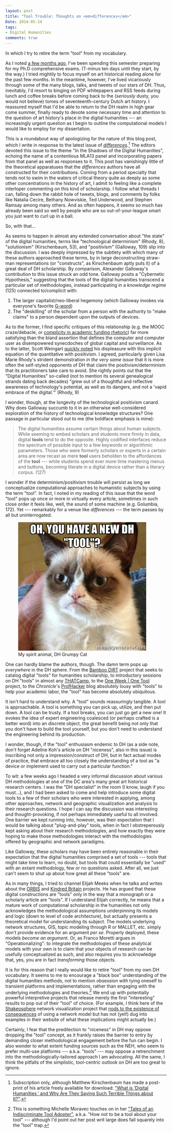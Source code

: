```yaml
---
layout: post
title: "Tool Trouble: Thoughts on <em>differences</em>"
Date: 2014-05-24
tags:
- Digital Humanities
comments: true
---
```


<aside>In which I try to retire the term "tool" from my vocabulary.</aside>

As I noted [a few months ago][hiatus], I've been spending this semester preparing for my Ph.D comprehensive exams.
(T-minus ten days until they start, by the way.)
I tried mightily to focus myself on art historical reading alone for the past few months.
In the meantime, however, I've lived vicariously through some of the many blogs, talks, and tweets of our stars of DH.
Thus, inevitably, I'd resort to binging on PDF whitepapers and RSS feeds during lunch and coffee breaks before coming back to the (*seriously* dusty, you would not believe) tomes of seventeenth-century Dutch art history.
I reassured myself that I'd be able to return to the DH realm in high gear come summer, finally ready to devote some necessary time and attention to the question of art history's place in the digital humanities --- an increasingly urgent question as I begin to outline the computational models I would like to employ for my dissertation.

This is a roundabout way of apologizing for the nature of this blog post, which I write in response to the latest issue of [*differences*][differences].[^1]
The editors devoted this issue to the theme "In the Shadows of the Digital Humanities", echoing the name of a contentious MLA13 panel and incorporating papers from that panel as well as responses to it.
This post has vanishingly little of the theoretical apparatuses that the *differences* authors have all constructed for their contributions.
Coming from a period specialty that tends not to swim in the waters of critical theory quite as deeply as some other concentrations in the history of art, I admit to feeling like a complete interloper commenting on this kind of scholarship.
I follow what threads I can, falling down the rabbit hole of tweets, blogs, and comments by folks like Natalia Cecire, Bethany Nowviskie, Ted Underwood, and Stephen Ramsay among many others.
And as often happens, it seems so much has already been said so well by people who are so out-of-your-league smart you just want to curl up in a ball.

So, with that...

[^1]: Subscription only, although Matthew Kirschenbaum has made a post-print of his article freely available for download: ["What is ‘Digital Humanities,’ and Why Are They Saying Such Terrible Things about It?"](http://mkirschenbaum.wordpress.com/2014/04/24/new-essay-what-is-digital-humanities-and-why-are-they-saying-such-terrible-things-about-it/).

As seems to happen in almost any extended conversation about "the state" of the digital humanities, terms like "technological determinism" (Rhody, 8), "solutionism" (Kirschenbaum, 53), and "positivism" (Galloway, 109) slip into the discussion.
I was deeply impressed by the subtlety with which many of these authors approached these terms, by in large deconstructing straw-man representations (or "constructs", as Kirschenbaum aptly puts it) of a great deal of DH scholarship.
By comparison, Alexander Galloway's contribution to this issue struck an odd tone.
Galloway posits a "Cybernetic Hypothesis," suggesting that the tools of the digital humanities transcend a particular set of methodologies, instead participating in a *knowledge regime* (125) connected to/complicit with:

1. The larger capitalist/neo-liberal hegemony (which Galloway invokes via everyone's favorite [G-word](http://www.google.com))
2. The "deskilling" of the scholar from a person with the authority to "make claims" to a person dependent upon the outputs of devices.

As to the former, I find specific critiques of this relationship (e.g. the MOOC craze/debacle, or [complicity in academic funding rhetoric][cecire]) far more satisfying than the bland assertion that defines the computer and computer user as disempowered synecdoches of global capital and surveillance.
As to the latter, Scott Weingart [quickly noted][scottbot] his displeasure with this implicit equation of the quantitative with positivism.
I agreed, particularly given Lisa Marie Rhody's strident demonstration *in the very same issue* that it is more often the self-styled opponents of DH that claim the positivism/determinism that its practitioners take care to avoid.
She rightly points out that the "Digital Humanities" so-called (not to mention its several genealogical strands dating back decades) "grew out of a thoughtful and reflective awareness of technology's potential, as well as its dangers, and not a 'vapid embrace of the digital.'" (Rhody, 9)

I wonder, though, at the longevity of the technological positivism canard.
Why does Galloway succumb to it in an otherwise well-considered exploration of the history of technological knowledge structures?
One passage in particular stood out to me (the boldface emphasis is mine):

> The digital humanities assume certain things about human subjects. While seeming to embed scholars and students more firmly in data, digital **tools** tend to do the opposite. Highly codified interfaces reduce the spectrum of possible input to a few keywords or algorithmic parameters. Those who were formerly scholars or experts in a certain area are now recast as mere **tool** users beholden to the affordances of the **tool** --- while students spend ever more time mastering menus and buttons, becoming literate in a digital device rather than a literary corpus. (127)

I wonder if the determinism/positivism trouble will persist as long we conceptualize computational approaches to humanistic subjects by using the term "tool".
In fact, I noted in my reading of this issue that the word "tool" pops up once or more in virtually every article, sometimes in such close order it feels like, well, the sound of some machine (e.g. Golumbia, 172).
Yet --- remarkably for a venue like *differences* --- the term passes by all but uninterrogated.

<figure>
<img src="/assets/images-display/dh_grumpy_cat.jpg" alt="DH Grumpy Cat" />
<figcaption>My spirit animal, DH Grumpy Cat</figcaption>
</figure>

One can hardly blame the authors, though. 
The damn term pops up *everywhere* in the DH sphere.
From the [Bamboo DiRT] project that seeks to catalog digital "tools" for humanities scholarship, to introductory sessions on DH "tools" in almost any [THATCamp], to the [One Week | One Tool][owot] project, to the *Chronicle*'s [ProfHacker] blog absolutely lousy with "tools" to help your academic labor, the "tool" has become absolutely ubiquitous.

It isn't hard to understand why.
A "tool" sounds reassuringly tangible.
A tool is approachable.
A tool is something you can pick up, utilize, and then put down.
A tool can be trusty.
If a tool breaks, you can just go get a new one!
It evokes the idea of expert engineering coalesced (or perhaps crafted is a better word) into an discrete object, the great benefit being not only that you don't have to build the tool yourself, but you don't need to understand the engineering behind its production.

I wonder, though, if the "tool" enthusiasm endemic to DH (as a side note, don't forget Adeline Koh's article on DH "niceness", also in this issue) is inscribing not only a impression/construct of DH, but in fact actual modes of practice, that embrace all too closely the understanding of a tool as "a device or implement used to carry out a particular function."

To wit: a few weeks ago I headed a very informal discussion about various DH methodologies at one of the DC area's many great art historical research centers.
I was the "DH specialist" in the room (I know, laugh if you must...), and I had been asked to come and help introduce some digital tools to a few of their scholars who were interested in applying, among other approaches, network and geographic visualization and analysis to their research questions.
I hope I can say the discussion was interesting and thought-provoking, if not perhaps immediately useful to all involved.
One barrier we kept running into, however, was their expectation that I would be talking about "plug-and-play" tools, when in fact I obstreperously kept asking about their research methodologies, and how exactly they were hoping to make those methodologies interact with the methodologies offered by geographic and network paradigms.

Like Galloway, these scholars may have been entirely reasonable in their expectation that the digital humanities comprised a set of tools --- tools that might take time to learn, no doubt, but tools that could essentially be "used" with an extant methodology, few or no questions asked.
After all, we just can't seem to shut up about how great all these "tools" are.

As in many things, I tried to channel Elijah Meeks when he talks and writes about the [ORBIS] and [Kindred Britain] projects.
He has argued that these digital constructions are "tools" only in the way that a monograph or a scholarly article are "tools".
If I understand Elijah correctly, he means that a mature work of computational scholarship in the humanities not only acknowledges the methodological assumptions underpinning its models and logic (down to level of code architecture), but actually presents a theoretical model for understanding its subject.
The models underlying network structures, GIS, topic modeling through R or MALLET, etc. simply don't provide evidence for an argument *per se*. 
Properly deployed, these models *become an argument*.
Or, as Franco Moretti argues in "Operationalizing": to integrate the methodologies of these analytical models with your own is to claim that your objects of research can be usefully conceptualized as such, and also requires you to acknowledge that, yes, you are in fact *transforming* those objects.

It is for this reason that I really would like to retire "tool" from my own DH vocabulary.
It seems to me to encourage a "black box" understanding of the digital humanities methods, not to mention obsession with tying oneself to transient platforms and implementations, rather than engaging with the underlying methodologies and theories.[^2]
We end up with potentially powerful interpretive projects that release merely the first "interesting" results to pop out of their "tool" of choice. (For example, I think here of the [Shakeosphere] network visualization project that [nods to the existence of consequences](http://projects.slis.uiowa.edu/Shakeosphere/about.jsp) of using a network model but has not (yet!) dug into examples in their website of what these implications might actually be.)

[^2]: This is something Michelle Moravec touches on in her ["Tales of an Indiscriminate Tool Adopter"][moravec], a.k.a. "How not to be a tool about your tool" --- although I'd point out her post writ large does fall squarely into the "tool" trap.

Certainly, I fear that the predilection to "niceness" in DH may oppose dropping the "tool" concept, as it frankly raises the barrier to entry by demanding closer methodological engagement before the fun can begin.
I also wonder to what extent funding sources such as the NEH, who seem to prefer multi-use platforms --- a.k.a. "tools" --- may oppose a retrenchment into the methodologically-tailored approach I am advocating.
All the same, I think the pitfalls of the simplistic, tool-centric outlook on DH are too great to ignore.


[cecire]: https://twitter.com/ncecire/status/287283006287273985

[moravec]: http://chronicle.com/blogs/profhacker/tales-of-an-indiscriminate-tool-adopter/55537

[Kindred Britain]: http://kindred.stanford.edu/#/story/full/none/none///centrality

[ORBIS]: http://orbis.stanford.edu/#understanding

[hiatus]: /2014/01/10/comprehensive-hiatus.html

[differences]: http://differences.dukejournals.org/content/25/1.toc

[scottbot]: https://twitter.com/scott_bot/status/459711637381844992

[pedal]: http://en.wikipedia.org/wiki/Pedal_tone

[Bamboo DiRT]: http://dirt.projectbamboo.org/about

[THATCamp]: http://thatcamp.org

[owot]: http://oneweekonetool.org/

[ProfHacker]: http://chronicle.com/blogs/profhacker/category/software

[Shakeosphere]: http://projects.slis.uiowa.edu/Shakeosphere/index.jsp

